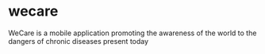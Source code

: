 # wecare
WeCare is a mobile application promoting the awareness of the world to the dangers of chronic diseases present today
